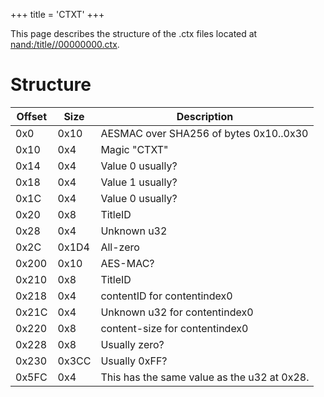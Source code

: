+++
title = 'CTXT'
+++

This page describes the structure of the .ctx files located at
[nand:/title/<titlepath>/00000000.ctx](Title_Data_Structure "wikilink").

# Structure

| Offset | Size  | Description                                 |
|--------|-------|---------------------------------------------|
| 0x0    | 0x10  | AESMAC over SHA256 of bytes 0x10..0x30      |
| 0x10   | 0x4   | Magic "CTXT"                                |
| 0x14   | 0x4   | Value 0 usually?                            |
| 0x18   | 0x4   | Value 1 usually?                            |
| 0x1C   | 0x4   | Value 0 usually?                            |
| 0x20   | 0x8   | TitleID                                     |
| 0x28   | 0x4   | Unknown u32                                 |
| 0x2C   | 0x1D4 | All-zero                                    |
| 0x200  | 0x10  | AES-MAC?                                    |
| 0x210  | 0x8   | TitleID                                     |
| 0x218  | 0x4   | contentID for contentindex0                 |
| 0x21C  | 0x4   | Unknown u32 for contentindex0               |
| 0x220  | 0x8   | content-size for contentindex0              |
| 0x228  | 0x8   | Usually zero?                               |
| 0x230  | 0x3CC | Usually 0xFF?                               |
| 0x5FC  | 0x4   | This has the same value as the u32 at 0x28. |
